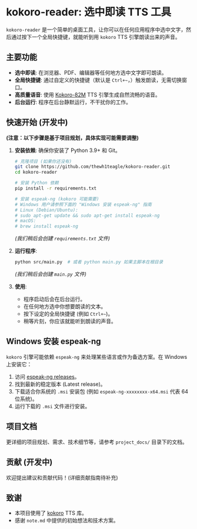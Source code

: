 # kokoro-reader: 选中即读 TTS 工具

`kokoro-reader` 是一个简单的桌面工具，让你可以在任何应用程序中选中文字，然后通过按下一个全局快捷键，就能听到用 `kokoro` TTS 引擎朗读出来的声音。

## 主要功能

*   **选中即读**: 在浏览器、PDF、编辑器等任何地方选中文字即可朗读。
*   **全局快捷键**: 通过自定义的快捷键（默认是 `Ctrl+~`，）触发朗读，无需切换窗口。
*   **高质量语音**: 使用 [Kokoro-82M](https://huggingface.co/hexgrad/Kokoro-82M) TTS 引擎生成自然流畅的语音。
*   **后台运行**: 程序在后台静默运行，不干扰你的工作。

## 快速开始 (开发中)

**(注意：以下步骤是基于项目规划，具体实现可能需要调整)**

1.  **安装依赖**: 
    确保你安装了 Python 3.9+ 和 Git。
    ```bash
    # 克隆项目 (如果你还没有)
    git clone https://github.com/thewh1teagle/kokoro-reader.git
    cd kokoro-reader
    
    # 安装 Python 依赖
    pip install -r requirements.txt 
    
    # 安装 espeak-ng (kokoro 可能需要)
    # Windows 用户请参照下面的 "Windows 安装 espeak-ng" 指南
    # Linux (Debian/Ubuntu): 
    # sudo apt-get update && sudo apt-get install espeak-ng
    # macOS:
    # brew install espeak-ng 
    ```
    *(我们稍后会创建 `requirements.txt` 文件)*

2.  **运行程序**:
    ```bash
    python src/main.py  # 或者 python main.py 如果主脚本在根目录
    ```
    *(我们稍后会创建 `main.py` 文件)*

3.  **使用**: 
    *   程序启动后会在后台运行。
    *   在任何地方选中你想要朗读的文本。
    *   按下设定的全局快捷键 (例如 `Ctrl+~`)。
    *   稍等片刻，你应该就能听到朗读的声音。

## Windows 安装 espeak-ng

`kokoro` 引擎可能依赖 `espeak-ng` 来处理某些语言或作为备选方案。在 Windows 上安装它：

1.  访问 [espeak-ng releases](https://github.com/espeak-ng/espeak-ng/releases)。
2.  找到最新的稳定版本 (Latest release)。
3.  下载适合你系统的 `.msi` 安装包 (例如 `espeak-ng-xxxxxxxx-x64.msi` 代表 64 位系统)。
4.  运行下载的 `.msi` 文件进行安装。

## 项目文档

更详细的项目规划、需求、技术细节等，请参考 `project_docs/` 目录下的文档。

## 贡献 (开发中)

欢迎提出建议和贡献代码！(详细贡献指南待补充)

## 致谢

*   本项目使用了 [kokoro](https://github.com/thewh1teagle/kokoro) TTS 库。
*   感谢 `note.md` 中提供的初始想法和技术方案。
